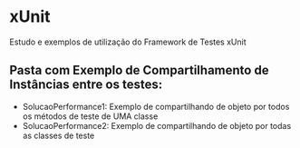 # xUnit
Estudo e exemplos de utilização do Framework de Testes xUnit

## Pasta com Exemplo de Compartilhamento de Instâncias entre os testes:
- SolucaoPerformance1: Exemplo de compartilhando de objeto por todos os métodos de teste de UMA classe
- SolucaoPerformance2: Exemplo de compartilhando de objeto por todas as classes de teste

